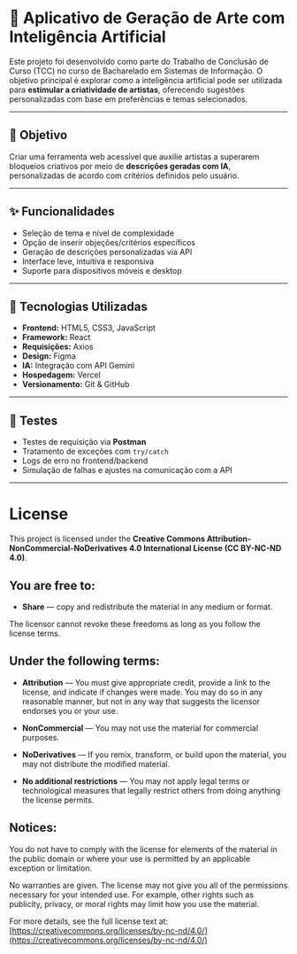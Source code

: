 # 🎨 Aplicativo de Geração de Arte com Inteligência Artificial

Este projeto foi desenvolvido como parte do Trabalho de Conclusão de Curso (TCC) no curso de Bacharelado em Sistemas de Informação. O objetivo principal é explorar como a inteligência artificial pode ser utilizada para **estimular a criatividade de artistas**, oferecendo sugestões personalizadas com base em preferências e temas selecionados.

---

## 📌 Objetivo

Criar uma ferramenta web acessível que auxilie artistas a superarem bloqueios criativos por meio de **descrições geradas com IA**, personalizadas de acordo com critérios definidos pelo usuário.

---

## ✨ Funcionalidades

- Seleção de tema e nível de complexidade
- Opção de inserir objeções/critérios específicos
- Geração de descrições personalizadas via API
- Interface leve, intuitiva e responsiva
- Suporte para dispositivos móveis e desktop

---

## 🧰 Tecnologias Utilizadas

- **Frontend:** HTML5, CSS3, JavaScript
- **Framework:** React
- **Requisições:** Axios
- **Design:** Figma 
- **IA:** Integração com API Gemini
- **Hospedagem:** Vercel
- **Versionamento:** Git & GitHub

---

## 🧪 Testes

- Testes de requisição via **Postman**
- Tratamento de exceções com `try/catch`
- Logs de erro no frontend/backend
- Simulação de falhas e ajustes na comunicação com a API

---



# License

This project is licensed under the **Creative Commons Attribution-NonCommercial-NoDerivatives 4.0 International License (CC BY-NC-ND 4.0)**.

## You are free to:

- **Share** — copy and redistribute the material in any medium or format.

The licensor cannot revoke these freedoms as long as you follow the license terms.

## Under the following terms:

- **Attribution** — You must give appropriate credit, provide a link to the license, and indicate if changes were made. You may do so in any reasonable manner, but not in any way that suggests the licensor endorses you or your use.

- **NonCommercial** — You may not use the material for commercial purposes.

- **NoDerivatives** — If you remix, transform, or build upon the material, you may not distribute the modified material.

- **No additional restrictions** — You may not apply legal terms or technological measures that legally restrict others from doing anything the license permits.

## Notices:

You do not have to comply with the license for elements of the material in the public domain or where your use is permitted by an applicable exception or limitation.

No warranties are given. The license may not give you all of the permissions necessary for your intended use. For example, other rights such as publicity, privacy, or moral rights may limit how you use the material.

For more details, see the full license text at: [https://creativecommons.org/licenses/by-nc-nd/4.0/](https://creativecommons.org/licenses/by-nc-nd/4.0/)
